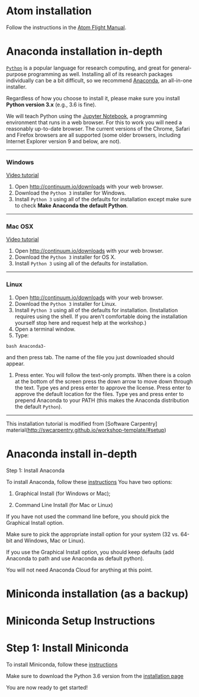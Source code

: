 
# Atom installation

Follow the instructions in the [Atom Flight Manual](https://flight-manual.atom.io/getting-started/sections/installing-atom/).

# Anaconda installation in-depth

[`Python`](http://python.org/) is a popular language for research computing, and great for general-purpose programming as well. Installing all of its research packages individually can be a bit difficult, so we recommend [Anaconda](https://www.continuum.io/anaconda), an all-in-one installer.

Regardless of how you choose to install it, please make sure you install **Python version 3.x** (e.g., 3.6 is fine).

We will teach Python using the [Jupyter Notebook](http://jupyter.org/), a programming environment that runs in a web browser. For this to work you will need a reasonably up-to-date browser. The current versions of the Chrome, Safari and Firefox browsers are all supported (some older browsers, including Internet Explorer version 9 and below, are not).

---

### Windows

[Video tutorial](https://www.youtube.com/watch?v=xxQ0mzZ8UvA)

1. Open http://continuum.io/downloads with your web browser.
1. Download the `Python 3` installer for Windows.
1. Install `Python 3` using all of the defaults for installation except make sure to check **Make Anaconda the default Python**.

---

### Mac OSX

[Video tutorial](https://www.youtube.com/watch?v=TcSAln46u9U)

1. Open http://continuum.io/downloads with your web browser.
1. Download the `Python 3` installer for OS X.
1. Install `Python 3` using all of the defaults for installation.

---

### Linux

1. Open http://continuum.io/downloads with your web browser.
1. Download the `Python 3` installer for Linux.
1. Install `Python 3` using all of the defaults for installation. (Installation requires using the shell. If you aren't comfortable doing the installation yourself stop here and request help at the workshop.)
1. Open a terminal window.
1. Type:
~~~
bash Anaconda3-
~~~
and then press tab. The name of the file you just downloaded should appear.

1. Press enter. You will follow the text-only prompts. When there is a colon at the bottom of the screen press the down arrow to move down through the text. Type yes and press enter to approve the license. Press enter to approve the default location for the files. Type yes and press enter to prepend Anaconda to your PATH (this makes the Anaconda distribution the default `Python`).

---

This installation tutorial is modified from [Software Carpentry] material(http://swcarpentry.github.io/workshop-template/#setup)

# Anaconda install in-depth

Step 1: Install Anaconda 

To install Anaconda, follow these [instructions][instruc]
You have two options:

1. Graphical Install (for Windows or Mac);

2. Command Line Install (for Mac or Linux)

If you have not used the command line before, you should pick the Graphical Install option.

Make sure to pick the appropriate install option for your system (32 vs. 64-bit and Windows, Mac or Linux). 

If you use the Graphical Install option, you should keep defaults (add Anaconda to path and use Anaconda as default python).

You will not need Anaconda Cloud for anything at this point.


# Miniconda installation (as a backup)


# Miniconda Setup Instructions

# Step 1: Install Miniconda 

To install Miniconda, follow these [instructions][instruc] 

Make sure to download the Python 3.6 version from the [installation page][install]

You are now ready to get started!

[instruc]: https://conda.io/docs/install/quick.html
[install]: https://conda.io/miniconda.html

